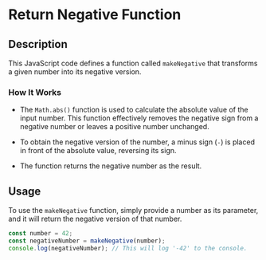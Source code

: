 # Return Negative Function

## Description

This JavaScript code defines a function called `makeNegative` that transforms a given number into its negative version.

### How It Works

- The `Math.abs()` function is used to calculate the absolute value of the input number. This function effectively removes the negative sign from a negative number or leaves a positive number unchanged.

- To obtain the negative version of the number, a minus sign (`-`) is placed in front of the absolute value, reversing its sign.

- The function returns the negative number as the result.

## Usage

To use the `makeNegative` function, simply provide a number as its parameter, and it will return the negative version of that number.

```javascript
const number = 42;
const negativeNumber = makeNegative(number);
console.log(negativeNumber); // This will log '-42' to the console.
